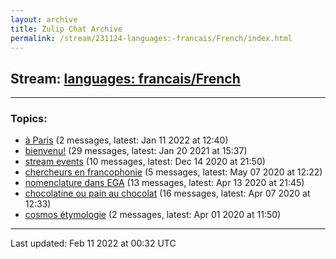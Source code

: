 ```yaml
---
layout: archive
title: Zulip Chat Archive
permalink: /stream/231124-languages:-francais/French/index.html
---
```


## Stream: [languages: francais/French](https://mattecapu.github.io/ct-zulip-archive/stream/231124-languages:-francais/French/index.html)
---

### Topics:

* [à Paris](topic/.C3.A0.20Paris.html) (2 messages, latest: Jan 11 2022 at 12:40)
* [bienvenu!](topic/bienvenu!.html) (29 messages, latest: Jan 20 2021 at 15:37)
* [stream events](topic/stream.20events.html) (10 messages, latest: Dec 14 2020 at 21:50)
* [chercheurs en francophonie](topic/chercheurs.20en.20francophonie.html) (5 messages, latest: May 07 2020 at 12:22)
* [nomenclature dans EGA](topic/nomenclature.20dans.20EGA.html) (13 messages, latest: Apr 13 2020 at 21:45)
* [chocolatine ou pain au chocolat](topic/chocolatine.20ou.20pain.20au.20chocolat.html) (16 messages, latest: Apr 07 2020 at 12:33)
* [cosmos étymologie](topic/cosmos.20.C3.A9tymologie.html) (2 messages, latest: Apr 01 2020 at 11:50)

<hr><p>Last updated: Feb 11 2022 at 00:32 UTC</p>